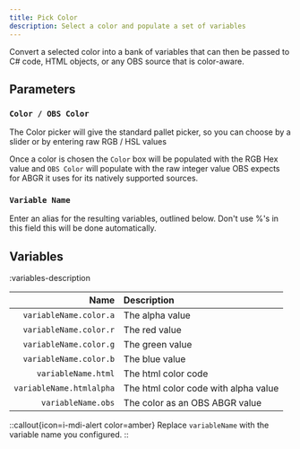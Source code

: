 ```yaml
---
title: Pick Color
description: Select a color and populate a set of variables
---
```


Convert a selected color into a bank of variables that can then be passed to C# code, HTML objects, or any OBS source that is color-aware.

## Parameters
### `Color / OBS Color`
The Color picker will give the standard pallet picker, so you can choose by a slider or by entering raw RGB / HSL values

Once a color is chosen the `Color` box will be populated with the RGB Hex value and `OBS Color` will populate with the raw integer value OBS expects for ABGR it uses for its natively supported sources.

### `Variable Name`
Enter an alias for the resulting variables, outlined below. Don't use %'s in this field this will be done automatically.

## Variables
:variables-description


Name | Description
----:|:------------
`variableName.color.a` | The alpha value
`variableName.color.r` | The red value
`variableName.color.g` | The green value
`variableName.color.b` | The blue value
`variableName.html` | The html color code
`variableName.htmlalpha` | The html color code with alpha value
`variableName.obs` | The color as an OBS ABGR value

::callout{icon=i-mdi-alert color=amber}
Replace `variableName` with the variable name you configured.
::